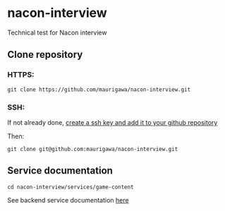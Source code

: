 # nacon-interview
Technical test for Nacon interview


## Clone repository

### HTTPS:
`git clone https://github.com/maurigawa/nacon-interview.git`

### SSH:

If not already done, [create a ssh key and add it to your github repository](https://docs.github.com/en/authentication/connecting-to-github-with-ssh/generating-a-new-ssh-key-and-adding-it-to-the-ssh-agent)

Then:

`git clone git@github.com:maurigawa/nacon-interview.git`

## Service documentation

`cd nacon-interview/services/game-content`

See backend service documentation [here](services/game-content/README.md) 
